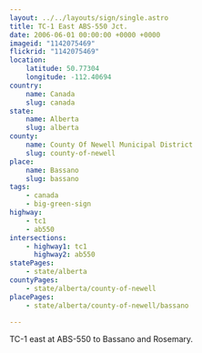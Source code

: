 ```yaml
---
layout: ../../layouts/sign/single.astro
title: TC-1 East ABS-550 Jct.
date: 2006-06-01 00:00:00 +0000 +0000
imageid: "1142075469"
flickrid: "1142075469"
location:
    latitude: 50.77304
    longitude: -112.40694
country:
    name: Canada
    slug: canada
state:
    name: Alberta
    slug: alberta
county:
    name: County Of Newell Municipal District
    slug: county-of-newell
place:
    name: Bassano
    slug: bassano
tags:
    - canada
    - big-green-sign
highway:
    - tc1
    - ab550
intersections:
    - highway1: tc1
      highway2: ab550
statePages:
    - state/alberta
countyPages:
    - state/alberta/county-of-newell
placePages:
    - state/alberta/county-of-newell/bassano

---
```

TC-1 east at ABS-550 to Bassano and Rosemary.